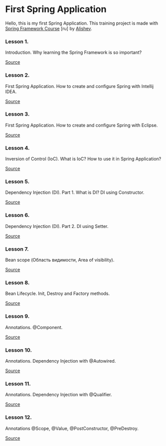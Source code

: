 # First Spring Application

Hello, this is my first Spring Application. This training project is made with
[Spring Framework Course](https://youtube.com/playlist?list=PLAma_mKffTOR5o0WNHnY0mTjKxnCgSXrZ) [ru]
by [Alishev](https://www.youtube.com/@alishevN/featured).

### Lesson 1.

Introduction. Why learning the Spring Framework is so important?

[Source](https://youtu.be/5ePo08sqcpk)

### Lesson 2.

First Spring Application. How to create and configure Spring with Intellij IDEA.

[Source](https://youtu.be/nLCYk1ySY_U)

### Lesson 3.

First Spring Application. How to create and configure Spring with Eclipse.

[Source](https://youtu.be/wJTO-wnGIDk)

### Lesson 4.

Inversion of Control (IoC). What is IoC? How to use it in Spring Application?

[Source](https://youtu.be/Ns0IxBXDbWw)

### Lesson 5.

Dependency Injection (DI). Part 1. What is DI? DI using Constructor.

[Source](https://youtu.be/MjnVZgMnTT0)

### Lesson 6.

Dependency Injection (DI). Part 2. DI using Setter.

[Source](https://youtu.be/dBxRmUH3Af8)

### Lesson 7.

Bean scope (Область видимости, Area of visibility).

[Source](https://youtu.be/IcwWPjeBpFU)

### Lesson 8.

Bean Lifecycle. Init, Destroy and Factory methods.

[Source](https://youtu.be/MVbBLoZrT2A)

### Lesson 9.

Annotations. @Component.

[Source](https://youtu.be/aXDMYy930b4)

### Lesson 10.

Annotations. Dependency Injection with @Autowired.

[Source](https://youtu.be/KvyD2Vg4b1Q)

### Lesson 11.

Annotations. Dependency Injection with @Qualifier.

[Source](https://youtu.be/pDTzRsuGrDU)

### Lesson 12.

Annotations @Scope, @Value, @PostConstructor, @PreDestroy.

[Source](https://youtu.be/oNfK1FJ7Lkw)